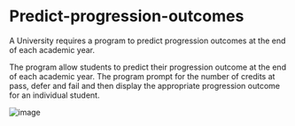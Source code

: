 # Predict-progression-outcomes
  A University requires a program to predict progression outcomes at the end of each academic year. 
 
The program allow students to predict their progression outcome at the end of each academic year. The 
program prompt for the number of credits at pass, defer and fail and then display the appropriate 
progression outcome for an individual student.


![image](https://github.com/user-attachments/assets/0a6ae54b-da57-4f66-96d3-9afca30ecaa4)
